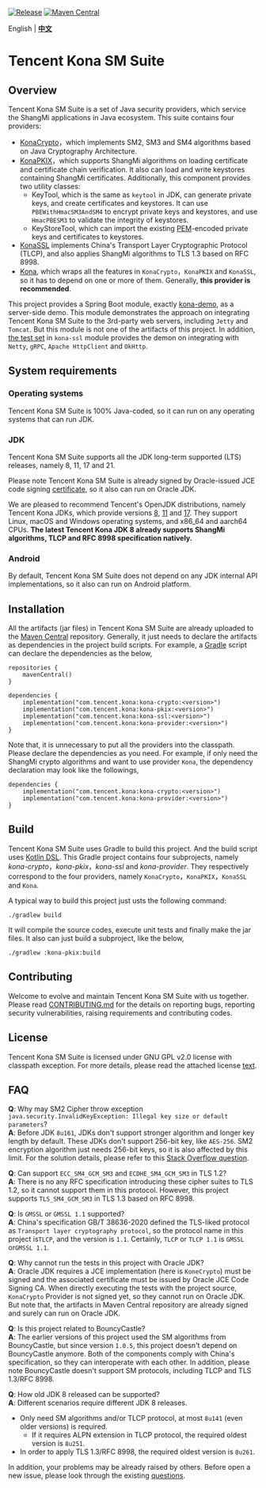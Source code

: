 [![Release](https://img.shields.io/badge/Release-1.0.13-brightgreen)](https://github.com/Tencent/TencentKonaSMSuite/releases/tag/v1.0.13)
[![Maven Central](https://img.shields.io/badge/Maven_Central-gray)](https://central.sonatype.com/search?q=com.tencent.kona)

English | **[中文]**

# Tencent Kona SM Suite

## Overview

Tencent Kona SM Suite is a set of Java security providers, which service the ShangMi applications in Java ecosystem. This suite contains four providers:

- [KonaCrypto]，which implements SM2, SM3 and SM4 algorithms based on Java Cryptography Architecture.
- [KonaPKIX]，which supports ShangMi algorithms on loading certificate and certificate chain verification. It also can load and write keystores containing ShangMi certificates. Additionally, this component provides two utility classes:
  - KeyTool, which is the same as `keytool` in JDK, can generate private keys, and create certificates and keystores. It can use `PBEWithHmacSM3AndSM4` to encrypt private keys and keystores, and use `HmacPBESM3` to validate the integrity of keystores.
  - KeyStoreTool, which can import the existing [PEM]-encoded private keys and certificates to keystores.
- [KonaSSL] implements China's Transport Layer Cryptographic Protocol (TLCP), and also applies ShangMi algorithms to TLS 1.3 based on RFC 8998.
- [Kona], which wraps all the features in `KonaCrypto`，`KonaPKIX` and `KonaSSL`, so it has to depend on one or more of them. Generally, **this provider is recommended**.

This project provides a Spring Boot module, exactly [kona-demo], as a server-side demo. This module demonstrates the approach on integrating Tencent Kona SM Suite to the 3rd-party web servers, including `Jetty` and `Tomcat`. But this module is not one of the artifacts of this project. In addition, [the test set] in `kona-ssl` module provides the demon on integrating with `Netty`, `gRPC`, `Apache HttpClient` and `OkHttp`.

## System requirements

### Operating systems
Tencent Kona SM Suite is 100% Java-coded, so it can run on any operating systems that can run JDK.

### JDK
Tencent Kona SM Suite supports all the JDK long-term supported (LTS) releases, namely 8, 11, 17 and 21.

Please note Tencent Kona SM Suite is already signed by Oracle-issued JCE code signing [certificate], so it also can run on Oracle JDK.

We are pleased to recommend Tencent's OpenJDK distributions, namely Tencent Kona JDKs, which provide versions [8], [11] and [17]. They support Linux, macOS and Windows operating systems, and x86_64 and aarch64 CPUs. **The latest Tencent Kona JDK 8 already supports ShangMi algorithms, TLCP and RFC 8998 specification natively.**

### Android
By default, Tencent Kona SM Suite does not depend on any JDK internal API implementations, so it also can run on Android platform.

## Installation
All the artifacts (jar files) in Tencent Kona SM Suite are already uploaded to the [Maven Central] repository. Generally, it just needs to declare the artifacts as dependencies in the project build scripts. For example, a [Gradle] script can declare the dependencies as the below,

```
repositories {
    mavenCentral()
}

dependencies {
    implementation("com.tencent.kona:kona-crypto:<version>")
    implementation("com.tencent.kona:kona-pkix:<version>")
    implementation("com.tencent.kona:kona-ssl:<version>")
    implementation("com.tencent.kona:kona-provider:<version>")
}
```

Note that, it is unnecessary to put all the providers into the classpath. Please declare the dependencies as you need. For example, if only need the ShangMi crypto algorithms and want to use provider `Kona`, the dependency declaration may look like the followings,

```
dependencies {
    implementation("com.tencent.kona:kona-crypto:<version>")
    implementation("com.tencent.kona:kona-provider:<version>")
}
```

## Build
Tencent Kona SM Suite uses Gradle to build this project. And the build script uses [Kotlin DSL]. This Gradle project contains four subprojects, namely *kona-crypto*，*kona-pkix*，*kona-ssl* and *kona-provider*. They respectively correspond to the four providers, namely `KonaCrypto`，`KonaPKIX`，`KonaSSL` and `Kona`.

A typical way to build this project just usts the following command:

```
./gradlew build
```

It will compile the source codes, execute unit tests and finally make the jar files. It also can just build a subproject, like the below,

```
./gradlew :kona-pkix:build
```

## Contributing
Welcome to evolve and maintain Tencent Kona SM Suite with us together. Please read [CONTRIBUTING.md] for the details on reporting bugs, reporting security vulnerabilities, raising requirements and contributing codes.

## License
Tencent Kona SM Suite is licensed under GNU GPL v2.0 license with classpath exception. For more details, please read the attached license [text].

## FAQ
**Q**: Why may SM2 Cipher throw exception `java.security.InvalidKeyException: Illegal key size or default parameters`?<br>
**A**: Before JDK `8u161`, JDKs don't support stronger algorithm and longer key length by default. These JDKs don't support 256-bit key, like `AES-256`. SM2 encryption algorithm just needs 256-bit keys, so it is also affected by this limit. For the solution details, please refer to this [Stack Overflow question].

**Q**: Can support `ECC_SM4_GCM_SM3` and `ECDHE_SM4_GCM_SM3` in TLS 1.2?<br>
**A**: There is no any RFC specification introducing these cipher suites to TLS 1.2, so it cannot support them in this protocol. However, this project supports `TLS_SM4_GCM_SM3` in TLS 1.3 based on RFC 8998.

**Q**: Is `GMSSL` or `GMSSL 1.1` supported?<br>
**A**: China's specification GB/T 38636-2020 defined the TLS-liked protocol as `Transport layer cryptography protocol`, so the protocol name in this project is`TLCP`, and the version is `1.1`. Certainly, `TLCP` or `TLCP 1.1` is `GMSSL` or`GMSSL 1.1`.

**Q**: Why cannot run the tests in this project with Oracle JDK?<br>
**A**: Oracle JDK requires a JCE implementation (here is `KoneCrypto`) must be signed and the associated certificate must be issued by Oracle JCE Code Signing CA. When directly executing the tests with the project source, `KonaCrypto` Provider is not signed yet, so they cannot run on Oracle JDK. But note that, the artifacts in Maven Central repository are already signed and surely can run on Oracle JDK.

**Q**: Is this project related to BouncyCastle?<br>
**A**: The earlier versions of this project used the SM algorithms from BouncyCastle, but since version `1.0.5`, this project doesn't depend on BouncyCastle anymore. Both of the components comply with China's specification, so they can interoperate with each other. In addition, please note BouncyCastle doesn't support SM protocols, including TLCP and TLS 1.3/RFC 8998.

**Q**: How old JDK 8 released can be supported?<br>
**A**: Different scenarios require different JDK 8 releases.
- Only need SM algorithms and/or TLCP protocol, at most `8u141` (even older versions) is required.
  - If it requires ALPN extension in TLCP protocol, the required oldest version is `8u251`.
- In order to apply TLS 1.3/RFC 8998, the required oldest version is `8u261`.

In addition, your problems may be already raised by others. Before open a new issue, please look through the existing [questions].

[中文]:
<README_cn.md>

[JCA]:
<https://docs.oracle.com/en/java/javase/11/security/java-cryptography-architecture-jca-reference-guide.html>

[KonaCrypto]:
<kona-crypto/README.md>

[KonaPKIX]:
<kona-pkix/README.md>

[PEM]:
<https://en.wikipedia.org/wiki/Privacy-Enhanced_Mail>

[KonaSSL]:
<kona-ssl/README.md>

[Kona]:
<kona-provider/README.md>

[kona-demo]:
<kona-demo/README.md>

[the test set]:
<kona-ssl/src/test/java/com/tencent/kona/ssl/demo>

[certificate]:
<https://www.oracle.com/java/technologies/javase/getcodesigningcertificate.html#jcacodesigning>

[8]:
<https://github.com/Tencent/TencentKona-8>

[11]:
<https://github.com/Tencent/TencentKona-11>

[17]:
<https://github.com/Tencent/TencentKona-17>

[Maven Central]:
<https://repo1.maven.org/maven2/com/tencent/kona/>

[Gradle]:
<https://gradle.org>

[Kotlin DSL]:
<https://docs.gradle.org/current/userguide/kotlin_dsl.html>

[CONTRIBUTING.md]:
<CONTRIBUTING.md>

[text]:
<LICENSE.txt>

[Stack Overflow question]:
<https://stackoverflow.com/questions/3862800/invalidkeyexception-illegal-key-size>

[questions]:
<https://github.com/Tencent/TencentKonaSMSuite/issues?q=is%3Aissue+label%3Aquestion>

